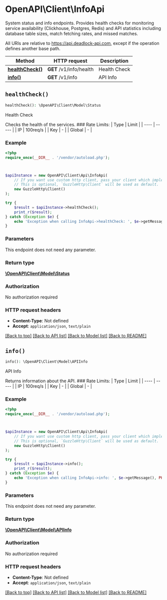 # OpenAPI\Client\InfoApi

System status and info endpoints. Provides health checks for monitoring service availability (Clickhouse, Postgres, Redis) and API statistics including database table sizes, match fetching rates, and missed matches.

All URIs are relative to https://api.deadlock-api.com, except if the operation defines another base path.

| Method | HTTP request | Description |
| ------------- | ------------- | ------------- |
| [**healthCheck()**](InfoApi.md#healthCheck) | **GET** /v1/info/health | Health Check |
| [**info()**](InfoApi.md#info) | **GET** /v1/info | API Info |


## `healthCheck()`

```php
healthCheck(): \OpenAPI\Client\Model\Status
```

Health Check

Checks the health of the services.  ### Rate Limits: | Type | Limit | | ---- | ----- | | IP | 100req/s | | Key | - | | Global | - |

### Example

```php
<?php
require_once(__DIR__ . '/vendor/autoload.php');



$apiInstance = new OpenAPI\Client\Api\InfoApi(
    // If you want use custom http client, pass your client which implements `GuzzleHttp\ClientInterface`.
    // This is optional, `GuzzleHttp\Client` will be used as default.
    new GuzzleHttp\Client()
);

try {
    $result = $apiInstance->healthCheck();
    print_r($result);
} catch (Exception $e) {
    echo 'Exception when calling InfoApi->healthCheck: ', $e->getMessage(), PHP_EOL;
}
```

### Parameters

This endpoint does not need any parameter.

### Return type

[**\OpenAPI\Client\Model\Status**](../Model/Status.md)

### Authorization

No authorization required

### HTTP request headers

- **Content-Type**: Not defined
- **Accept**: `application/json`, `text/plain`

[[Back to top]](#) [[Back to API list]](../../README.md#endpoints)
[[Back to Model list]](../../README.md#models)
[[Back to README]](../../README.md)

## `info()`

```php
info(): \OpenAPI\Client\Model\APIInfo
```

API Info

Returns information about the API.  ### Rate Limits: | Type | Limit | | ---- | ----- | | IP | 100req/s | | Key | - | | Global | - |

### Example

```php
<?php
require_once(__DIR__ . '/vendor/autoload.php');



$apiInstance = new OpenAPI\Client\Api\InfoApi(
    // If you want use custom http client, pass your client which implements `GuzzleHttp\ClientInterface`.
    // This is optional, `GuzzleHttp\Client` will be used as default.
    new GuzzleHttp\Client()
);

try {
    $result = $apiInstance->info();
    print_r($result);
} catch (Exception $e) {
    echo 'Exception when calling InfoApi->info: ', $e->getMessage(), PHP_EOL;
}
```

### Parameters

This endpoint does not need any parameter.

### Return type

[**\OpenAPI\Client\Model\APIInfo**](../Model/APIInfo.md)

### Authorization

No authorization required

### HTTP request headers

- **Content-Type**: Not defined
- **Accept**: `application/json`, `text/plain`

[[Back to top]](#) [[Back to API list]](../../README.md#endpoints)
[[Back to Model list]](../../README.md#models)
[[Back to README]](../../README.md)
